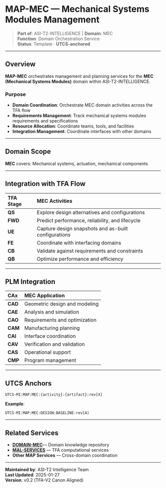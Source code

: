 # MAP-MEC — Mechanical Systems Modules Management

> **Part of**: ASI-T2-INTELLIGENCE | **Domain**: MEC  
> **Function**: Domain Orchestration Service  
> **Status**: Template · **UTCS-anchored**

---

## Overview

**MAP-MEC** orchestrates management and planning services for the **MEC (Mechanical Systems Modules)** domain within ASI-T2-INTELLIGENCE.

### Purpose

- **Domain Coordination**: Orchestrate MEC domain activities across the TFA flow
- **Requirements Management**: Track mechanical systems modules requirements and specifications
- **Resource Allocation**: Coordinate teams, tools, and facilities
- **Integration Management**: Coordinate interfaces with other domains

---

## Domain Scope

**MEC** covers:
Mechanical systems, actuation, mechanical components

---

## Integration with TFA Flow

| TFA Stage | MEC Activities |
| :--- | :--- |
| **QS** | Explore design alternatives and configurations |
| **FWD** | Predict performance, reliability, and lifecycle |
| **UE** | Capture design snapshots and as-built configurations |
| **FE** | Coordinate with interfacing domains |
| **CB** | Validate against requirements and constraints |
| **QB** | Optimize performance and efficiency |

---

## PLM Integration

| CAx | MEC Application |
| :--- | :--- |
| **CAD** | Geometric design and modeling |
| **CAE** | Analysis and simulation |
| **CAO** | Requirements and optimization |
| **CAM** | Manufacturing planning |
| **CAI** | Interface coordination |
| **CAV** | Verification and validation |
| **CAS** | Operational support |
| **CMP** | Program management |

---

## UTCS Anchors

```
UTCS-MI:MAP:MEC:{activity}:{artifact}:rev[X]
```

**Example**:
```
UTCS-MI:MAP:MEC:DESIGN:BASELINE:rev[A]
```

---

## Related Services

- **[DOMAIN-MEC](../../DOMAINS/MEC-Mechanical-Systems-Modules/)**— Domain knowledge repository
- **[MAL-SERVICES](../../MAL-SERVICES/)** — TFA computational services
- **Other MAP Services** — Cross-domain coordination

---

**Maintained by**: ASI-T2 Intelligence Team  
**Last Updated**: 2025-01-27  
**Version**: v0.2 (TFA-V2 Canon Aligned)
